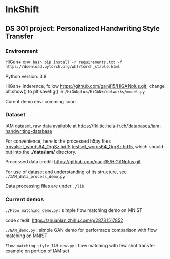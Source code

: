 # InkShift

## DS 301 project: Personalized Handwriting Style Transfer

### Environment

HiGan+ env: ```bash pip install -r requirements.txt -f https://download.pytorch.org/whl/torch_stable.html```

Python version: 3.8

HiGan+ inderence, follow <https://github.com/ganji15/HiGANplus.git>, change plt.show() to plt.savefig() in `/HiGANplus/HiGAN+/networks/model.py`

Curent demo env: comming soon

### Dataset

IAM dataset, raw data available at <https://fki.tic.heia-fr.ch/databases/iam-handwriting-database>

For convenience, here is the processed h5py files [trnvalset_words64_OrgSz.hdf5](https://github.com/ganji15/HiGANplus/releases/download/dataset/trnvalset_words64_OrgSz.hdf5)  [testset_words64_OrgSz.hdf5](https://github.com/ganji15/HiGANplus/releases/download/dataset/testset_words64_OrgSz.hdf5), which should put into the **./data/iam/** directory.

Processed data credit: <https://github.com/ganji15/HiGANplus.git>

For use of dataset and understanding of its structure, see `./IAM_data_process_demo.py`

Data processing files are under `./lib`

### Current demos

`./Flow_matching_demo.py` : simple flow matching demo on MNIST

code credit: <https://zhuanlan.zhihu.com/p/28731517852>

`./GAN_demo.py` : simple GAN demo for performace comparison with flow matching on MNIST

`Flow_matching_style_IAM_new.py` : flow matching with few shot transfer example on portion of IAM set
